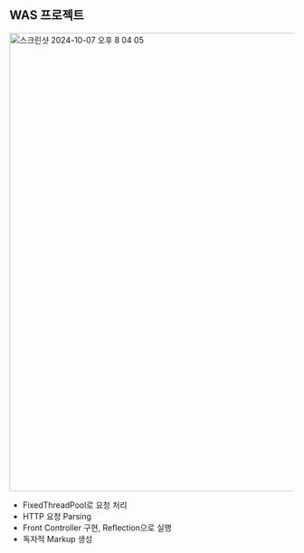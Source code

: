 ## WAS 프로젝트

<img width="810" alt="스크린샷 2024-10-07 오후 8 04 05" src="https://github.com/user-attachments/assets/e64a0d0f-b622-4f8c-a18e-56423e4b5ac3">

- FixedThreadPool로 요청 처리
- HTTP 요청 Parsing
- Front Controller 구현, Reflection으로 실행
- 독자적 Markup 생성
